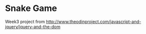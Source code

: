 Snake Game
==========
Week3 project from http://www.theodinproject.com/javascript-and-jquery/jquery-and-the-dom
